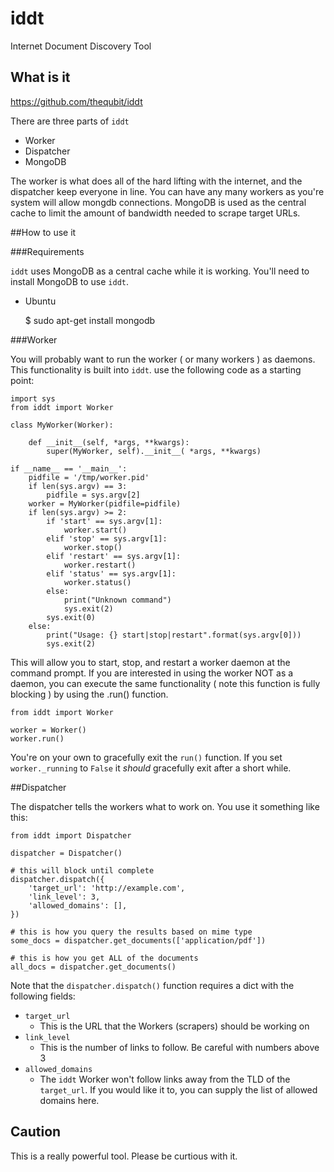 # iddt
Internet Document Discovery Tool

## What is it

https://github.com/thequbit/iddt

There are three parts of `iddt`

- Worker
- Dispatcher
- MongoDB

The worker is what does all of the hard lifting with the internet, and 
the dispatcher keep everyone in line.  You can have any many workers as
you're system will allow mongdb connections.  MongoDB is used as the
central cache to limit the amount of bandwidth needed to scrape target
URLs.

##How to use it

###Requirements

`iddt` uses MongoDB as a central cache while it is working.  You'll need to
install MongoDB to use `iddt`.

- Ubuntu

    $ sudo apt-get install mongodb

###Worker

You will probably want to run the worker ( or many workers ) as daemons.
This functionality is built into `iddt`.  use the following code as a 
starting point:

    import sys
    from iddt import Worker

    class MyWorker(Worker):

        def __init__(self, *args, **kwargs):
            super(MyWorker, self).__init__( *args, **kwargs)

    if __name__ == '__main__':
        pidfile = '/tmp/worker.pid'
        if len(sys.argv) == 3:
            pidfile = sys.argv[2]
        worker = MyWorker(pidfile=pidfile)
        if len(sys.argv) >= 2:
            if 'start' == sys.argv[1]:
                worker.start()
            elif 'stop' == sys.argv[1]:
                worker.stop()
            elif 'restart' == sys.argv[1]:
                worker.restart()
            elif 'status' == sys.argv[1]:
                worker.status()
            else:
                print("Unknown command")
                sys.exit(2)
            sys.exit(0)
        else:
            print("Usage: {} start|stop|restart".format(sys.argv[0]))
            sys.exit(2)

This will allow you to start, stop, and restart a worker daemon at the
command prompt.  If you are interested in using the worker NOT as a 
daemon, you can execute the same functionality ( note this function
is fully blocking ) by using the .run() function.

    from iddt import Worker
    
    worker = Worker()
    worker.run()

You're on your own to gracefully exit the `run()` function.  If you set
`worker._running` to `False` it *should* gracefully exit after a short while.

##Dispatcher

The dispatcher tells the workers what to work on.  You use it something like
this:

    from iddt import Dispatcher

    dispatcher = Dispatcher()

    # this will block until complete
    dispatcher.dispatch({
        'target_url': 'http://example.com',
        'link_level': 3,
        'allowed_domains': [],
    })

    # this is how you query the results based on mime type
    some_docs = dispatcher.get_documents(['application/pdf'])

    # this is how you get ALL of the documents
    all_docs = dispatcher.get_documents()

Note that the `dispatcher.dispatch()` function requires a dict with the 
following fields:

- `target_url`
    - This is the URL that the Workers (scrapers) should be working on
- `link_level`
    - This is the number of links to follow.  Be careful with numbers above 3
- `allowed_domains`
    - The `iddt` Worker won't follow links away from the TLD of the 
      `target_url`.  If you would like it to, you can supply the list of
      allowed domains here.

## Caution

This is a really powerful tool.  Please be curtious with it.
